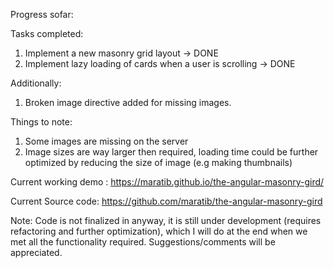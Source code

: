 Progress sofar:

Tasks completed:

1. Implement a new masonry grid layout -> DONE
2. Implement lazy loading of cards when a user is scrolling -> DONE

Additionally:

1. Broken image directive added for missing images.

Things to note:

1. Some images are missing on the server
2. Image sizes are way larger then required, loading time could be further optimized by reducing the size of image (e.g making thumbnails)

Current working demo : https://maratib.github.io/the-angular-masonry-gird/

Current Source code: https://github.com/maratib/the-angular-masonry-gird

Note: Code is not finalized in anyway, it is still under development (requires refactoring and further optimization), which I will do at the end when we met all the functionality required. Suggestions/comments will be appreciated.
